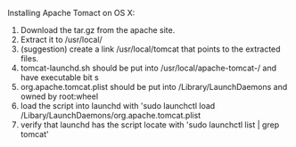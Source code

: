 Installing Apache Tomact on OS X:


1. Download the tar.gz from the apache site.
2. Extract it to /usr/local/
3. (suggestion) create a link /usr/local/tomcat that points to the extracted files.
4. tomcat-launchd.sh should be put into /usr/local/apache-tomcat-<VERSION>/ and have executable bit s
5. org.apache.tomcat.plist should be put into /Library/LaunchDaemons and owned by root:wheel
6. load the script into launchd with 'sudo launchctl load /Libary/LaunchDaemons/org.apache.tomcat.plist
7. verify that launchd has the script locate with 'sudo launchctl list | grep tomcat'
